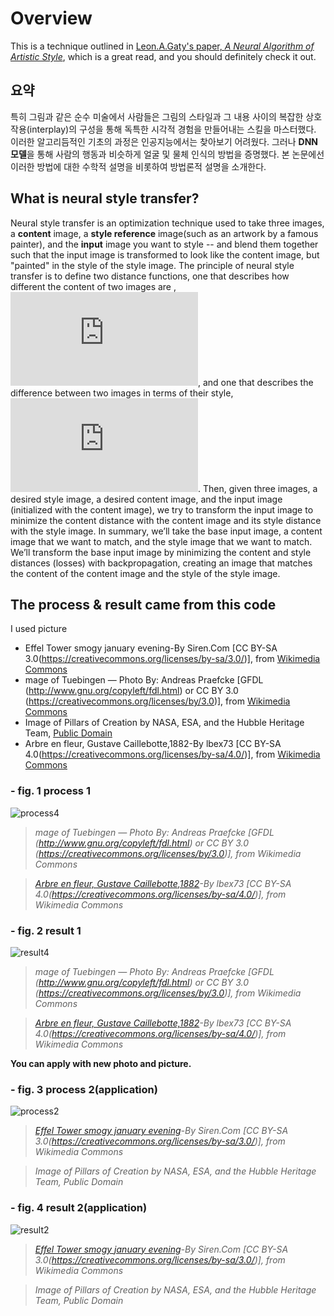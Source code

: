 # Overview

This is a technique outlined in [Leon.A.Gaty's paper, *A Neural Algorithm of Artistic Style*](https://arxiv.org/abs/1508.06576), which is a great read, and you should definitely check it out.

## 요약

특히 그림과 같은 순수 미술에서 사람들은 그림의 스타일과 그 내용 사이의 복잡한 상호작용(interplay)의 구성을 통해 독특한 시각적 경험을 만들어내는 스킬을 마스터했다. 
이러한 알고리듬적인 기초의 과정은 인공지능에서는 찾아보기 어려웠다. 그러나 **DNN모델**을 통해 사람의 행동과 비슷하게 얼굴 및 물체 인식의 방법을 증명했다. 
본 논문에선 이러한 방법에 대한 수학적 설명을 비롯하여 방법론적 설명을 소개한다. 


## **What is neural style transfer?**

Neural style transfer is an optimization technique used to take three images, a **content** image, a **style reference** image(such as an artwork by a famous painter),
and the **input** image you want to style -- and blend them together such that the input image is transformed to look like the content image,
but "painted" in the style of the style image.
The principle of neural style transfer is to define two distance functions, one that describes how different the content of two images are
,![](https://latex.codecogs.com/gif.latex?L_%7Bcontent%7D), and one that describes the difference between two images in terms of their style,
![](https://latex.codecogs.com/gif.latex?L_%7Bstyle%7D). Then, given three images, a desired style image, a desired content image,
and the input image (initialized with the content image), we try to transform the input image to minimize the content distance with the content image and its style
distance with the style image. 
In summary, we’ll take the base input image, a content image that we want to match, and the style image that we want to match. 
We’ll transform the base input image by minimizing the content and style distances (losses) with backpropagation, creating an image that matches the content of the content 
image and the style of the style image. 

## The process & result came from this code 
I used picture 
- Effel Tower smogy january evening-By Siren.Com [CC BY-SA 3.0(https://creativecommons.org/licenses/by-sa/3.0/)], from [Wikimedia Commons](https://commons.wikimedia.org/wiki/File:Effel_Tower_smogy_january_evening.jpg) 
- mage of Tuebingen — Photo By: Andreas Praefcke [GFDL (http://www.gnu.org/copyleft/fdl.html) or CC BY 3.0 (https://creativecommons.org/licenses/by/3.0)], from [Wikimedia Commons](https://commons.wikimedia.org/wiki/File:Tuebingen_Neckarfront.jpg)  
- Image of Pillars of Creation by NASA, ESA, and the Hubble Heritage Team, [Public Domain](https://en.wikipedia.org/wiki/File:Pillars_of_creation_2014_HST_WFC3-UVIS_full-res_denoised.jpg)
- Arbre en fleur, Gustave Caillebotte,1882-By lbex73 [CC BY-SA 4.0(https://creativecommons.org/licenses/by-sa/4.0/)], from [Wikimedia Commons](https://commons.wikimedia.org/wiki/File:Arbre_en_fleur,_Gustave_Caillebotte,_1882.jpg)

### - fig. 1 process 1
![process4](https://user-images.githubusercontent.com/84653623/157852849-b09b4e0d-065b-4900-a6a2-98622ef569a5.png)

> *mage of Tuebingen — Photo By: Andreas Praefcke [GFDL (http://www.gnu.org/copyleft/fdl.html) or CC BY 3.0 (https://creativecommons.org/licenses/by/3.0)], from Wikimedia Commons*

> *[Arbre en fleur, Gustave Caillebotte,1882](https://commons.wikimedia.org/wiki/File:Arbre_en_fleur,_Gustave_Caillebotte,_1882.jpg)-By lbex73 [CC BY-SA 4.0(https://creativecommons.org/licenses/by-sa/4.0/)], from Wikimedia Commons*

### - fig. 2 result 1
![result4](https://user-images.githubusercontent.com/84653623/157852961-ed808791-0a79-481e-b019-92450a47daa6.png)

> *mage of Tuebingen — Photo By: Andreas Praefcke [GFDL (http://www.gnu.org/copyleft/fdl.html) or CC BY 3.0 (https://creativecommons.org/licenses/by/3.0)], from Wikimedia Commons*

> *[Arbre en fleur, Gustave Caillebotte,1882](https://commons.wikimedia.org/wiki/File:Arbre_en_fleur,_Gustave_Caillebotte,_1882.jpg)-By lbex73 [CC BY-SA 4.0(https://creativecommons.org/licenses/by-sa/4.0/)], from Wikimedia Commons*

**You can apply with new photo and picture.**

### - fig. 3 process 2(application)
![process2](https://user-images.githubusercontent.com/84653623/157853163-9f5a36ce-b4f7-454d-819b-6c420072b855.png)

> *[Effel Tower smogy january evening](https://commons.wikimedia.org/wiki/File:Effel_Tower_smogy_january_evening.jpg)-By Siren.Com [CC BY-SA 3.0(https://creativecommons.org/licenses/by-sa/3.0/)], from Wikimedia Commons*

> *Image of Pillars of Creation by NASA, ESA, and the Hubble Heritage Team, Public Domain*

### - fig. 4 result 2(application)
![result2](https://user-images.githubusercontent.com/84653623/157853221-0e147884-86b3-4da4-981f-2c5db7cd02cc.png)

> *[Effel Tower smogy january evening](https://commons.wikimedia.org/wiki/File:Effel_Tower_smogy_january_evening.jpg)-By Siren.Com [CC BY-SA 3.0(https://creativecommons.org/licenses/by-sa/3.0/)], from Wikimedia Commons*

> *Image of Pillars of Creation by NASA, ESA, and the Hubble Heritage Team, Public Domain*
